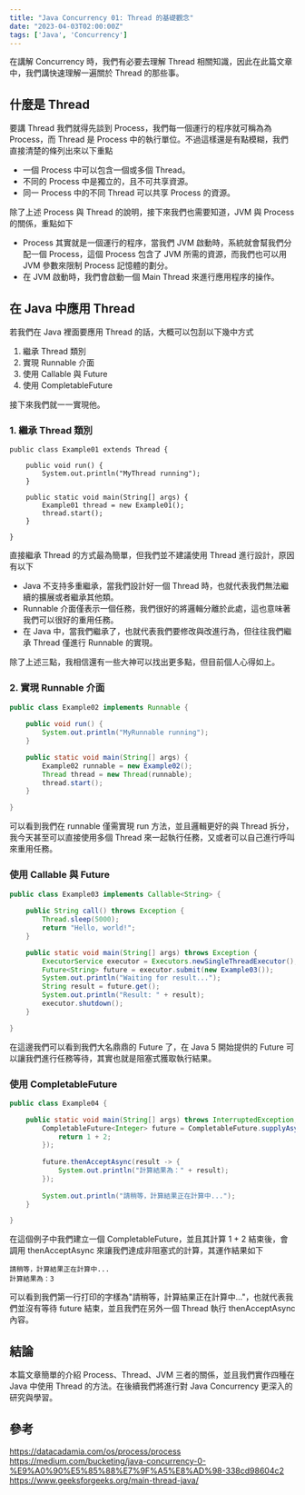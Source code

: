 ```yaml
---
title: "Java Concurrency 01: Thread 的基礎觀念" 
date: "2023-04-03T02:00:00Z"
tags: ['Java', 'Concurrency']
---
```


在講解 Concurrency 時，我們有必要去理解 Thread 相關知識，因此在此篇文章中，我們講快速理解一遍關於 Thread 的那些事。

## 什麼是 Thread
要講 Thread 我們就得先談到 Process，我們每一個運行的程序就可稱為為 Process，而 Thread 是 Process 中的執行單位。不過這樣還是有點模糊，我們直接清楚的條列出來以下重點

* 一個 Process 中可以包含一個或多個 Thread。
* 不同的 Process 中是獨立的，且不可共享資源。
* 同一 Process 中的不同 Thread 可以共享 Process 的資源。

除了上述 Process 與 Thread 的說明，接下來我們也需要知道，JVM 與 Process 的關係，重點如下

* Process 其實就是一個運行的程序，當我們 JVM 啟動時，系統就會幫我們分配一個 Process，這個 Process 包含了 JVM 所需的資源，而我們也可以用 JVM 參數來限制 Process 記憶體的劃分。
* 在 JVM 啟動時，我們會啟動一個 Main Thread 來進行應用程序的操作。

## 在 Java 中應用 Thread
若我們在 Java 裡面要應用 Thread 的話，大概可以包刮以下幾中方式

1. 繼承 Thread 類別
2. 實現 Runnable 介面
3. 使用 Callable 與 Future
4. 使用 CompletableFuture

接下來我們就一一實現他。

### 1. 繼承 Thread 類別
```
public class Example01 extends Thread {
    
    public void run() {
        System.out.println("MyThread running");
    }

    public static void main(String[] args) {
        Example01 thread = new Example01();
        thread.start();
    }

}
```

直接繼承 Thread 的方式最為簡單，但我們並不建議使用 Thread 進行設計，原因有以下

* Java 不支持多重繼承，當我們設計好一個 Thread 時，也就代表我們無法繼續的擴展或者繼承其他類。
* Runnable 介面僅表示一個任務，我們很好的將邏輯分離於此處，這也意味著我們可以很好的重用任務。
* 在 Java 中，當我們繼承了，也就代表我們要修改與改進行為，但往往我們繼承 Thread 僅進行 Runnable 的實現。

除了上述三點，我相信還有一些大神可以找出更多點，但目前個人心得如上。

### 2. 實現 Runnable 介面
```java
public class Example02 implements Runnable {
    
    public void run() {
        System.out.println("MyRunnable running");
    }

    public static void main(String[] args) {
        Example02 runnable = new Example02();
        Thread thread = new Thread(runnable);
        thread.start();
    }

}
```

可以看到我們在 runnable 僅需實現 run 方法，並且邏輯更好的與 Thread 拆分，我今天甚至可以直接使用多個 Thread 來一起執行任務，又或者可以自己進行呼叫來重用任務。

### 使用 Callable 與 Future
```java
public class Example03 implements Callable<String> {
    
    public String call() throws Exception {
        Thread.sleep(5000);
        return "Hello, world!";
    }

    public static void main(String[] args) throws Exception {
        ExecutorService executor = Executors.newSingleThreadExecutor();
        Future<String> future = executor.submit(new Example03());
        System.out.println("Waiting for result...");
        String result = future.get();
        System.out.println("Result: " + result);
        executor.shutdown();
    }

}
```

在這邊我們可以看到我們大名鼎鼎的 Future 了，在 Java 5 開始提供的 Future 可以讓我們進行任務等待，其實也就是阻塞式獲取執行結果。

### 使用 CompletableFuture
```java
public class Example04 {

    public static void main(String[] args) throws InterruptedException, ExecutionException {
        CompletableFuture<Integer> future = CompletableFuture.supplyAsync(() -> {
            return 1 + 2;
        });
        
        future.thenAcceptAsync(result -> {
            System.out.println("計算結果為：" + result);
        });
        
        System.out.println("請稍等，計算結果正在計算中...");
    }

}
```

在這個例子中我們建立一個 CompletableFuture，並且其計算 1 + 2 結束後，會調用 thenAcceptAsync 來讓我們達成非阻塞式的計算，其運作結果如下

```console
請稍等，計算結果正在計算中...
計算結果為：3
```

可以看到我們第一行打印的字樣為"請稍等，計算結果正在計算中..."，也就代表我們並沒有等待 future 結束，並且我們在另外一個 Thread 執行 thenAcceptAsync 內容。

## 結論
本篇文章簡單的介紹 Process、Thread、JVM 三者的關係，並且我們實作四種在 Java 中使用 Thread 的方法。在後續我們將進行對 Java Concurrency 更深入的研究與學習。

## 參考
https://datacadamia.com/os/process/process
https://medium.com/bucketing/java-concurrency-0-%E9%A0%90%E5%85%88%E7%9F%A5%E8%AD%98-338cd98604c2
https://www.geeksforgeeks.org/main-thread-java/